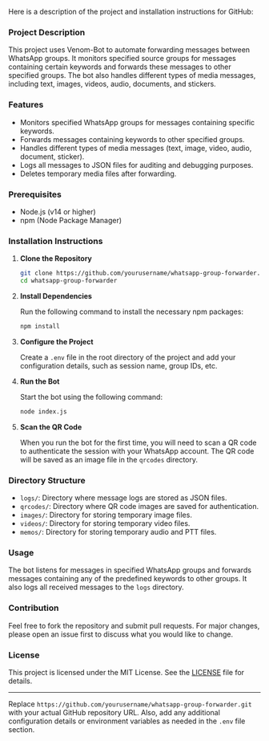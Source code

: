Here is a description of the project and installation instructions for GitHub:

### Project Description

This project uses Venom-Bot to automate forwarding messages between WhatsApp groups. It monitors specified source groups for messages containing certain keywords and forwards these messages to other specified groups. The bot also handles different types of media messages, including text, images, videos, audio, documents, and stickers.

### Features

- Monitors specified WhatsApp groups for messages containing specific keywords.
- Forwards messages containing keywords to other specified groups.
- Handles different types of media messages (text, image, video, audio, document, sticker).
- Logs all messages to JSON files for auditing and debugging purposes.
- Deletes temporary media files after forwarding.

### Prerequisites

- Node.js (v14 or higher)
- npm (Node Package Manager)

### Installation Instructions

1. **Clone the Repository**

   ```sh
   git clone https://github.com/yourusername/whatsapp-group-forwarder.git
   cd whatsapp-group-forwarder
   ```

2. **Install Dependencies**

   Run the following command to install the necessary npm packages:

   ```sh
   npm install
   ```

3. **Configure the Project**

   Create a `.env` file in the root directory of the project and add your configuration details, such as session name, group IDs, etc.

4. **Run the Bot**

   Start the bot using the following command:

   ```sh
   node index.js
   ```

5. **Scan the QR Code**

   When you run the bot for the first time, you will need to scan a QR code to authenticate the session with your WhatsApp account. The QR code will be saved as an image file in the `qrcodes` directory.

### Directory Structure

- `logs/`: Directory where message logs are stored as JSON files.
- `qrcodes/`: Directory where QR code images are saved for authentication.
- `images/`: Directory for storing temporary image files.
- `videos/`: Directory for storing temporary video files.
- `memos/`: Directory for storing temporary audio and PTT files.

### Usage

The bot listens for messages in specified WhatsApp groups and forwards messages containing any of the predefined keywords to other groups. It also logs all received messages to the `logs` directory.

### Contribution

Feel free to fork the repository and submit pull requests. For major changes, please open an issue first to discuss what you would like to change.

### License

This project is licensed under the MIT License. See the [LICENSE](LICENSE) file for details.

---

Replace `https://github.com/yourusername/whatsapp-group-forwarder.git` with your actual GitHub repository URL. Also, add any additional configuration details or environment variables as needed in the `.env` file section.
